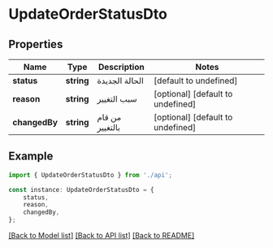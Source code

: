 # UpdateOrderStatusDto


## Properties

Name | Type | Description | Notes
------------ | ------------- | ------------- | -------------
**status** | **string** | الحالة الجديدة | [default to undefined]
**reason** | **string** | سبب التغيير | [optional] [default to undefined]
**changedBy** | **string** | من قام بالتغيير | [optional] [default to undefined]

## Example

```typescript
import { UpdateOrderStatusDto } from './api';

const instance: UpdateOrderStatusDto = {
    status,
    reason,
    changedBy,
};
```

[[Back to Model list]](../README.md#documentation-for-models) [[Back to API list]](../README.md#documentation-for-api-endpoints) [[Back to README]](../README.md)
